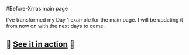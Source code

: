 #Before-Xmas main page

I've transformed my Day 1 example for the main page. I will be updating it from now on with the next days to come.

## :christmas_tree: [See it in action](http://monicams.github.io/before-xmas/) :christmas_tree: